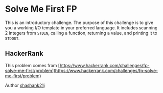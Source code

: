 # Solve Me First FP

This is an introductory challenge. The purpose of this challenge is to give you a working I/O template in your preferred language. It includes scanning 2 integers from `STDIN`, calling a function, returning a value, and printing it to `STDOUT`.

## HackerRank

This problem comes from [https://www.hackerrank.com/challenges/fp-solve-me-first/problem](https://www.hackerrank.com/challenges/fp-solve-me-first/problem)

Author [shashank21j](https://www.hackerrank.com/shashank21j)